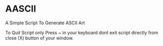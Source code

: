 # AASCII
A Simple Script To Generate ASCII Art


To Quit Script only Press ~ in your keyboard
dont exit script directly from close (X) button of your window.
